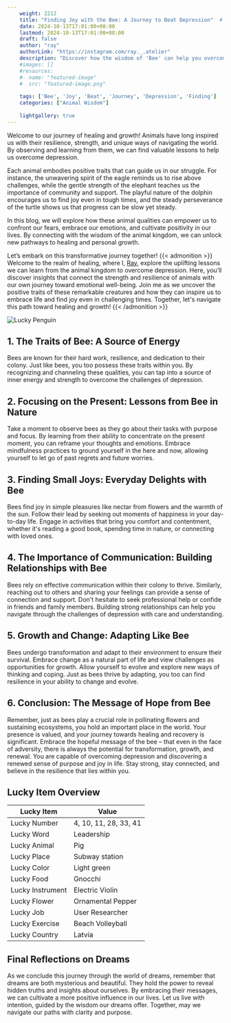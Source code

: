 ```yaml
---
    weight: 2212
    title: "Finding Joy with the Bee: A Journey to Beat Depression"  # Assuming 'title' column exists
    date: 2024-10-13T17:01:00+08:00
    lastmod: 2024-10-13T17:01:00+08:00
    draft: false
    author: "ray"
    authorLink: "https://instagram.com/ray._.atelier"
    description: "Discover how the wisdom of 'Bee' can help you overcome depression and find joy in your life journey."
    #images: []
    #resources:
    #- name: "featured-image"
    #  src: "featured-image.png"
    
    tags: ['Bee', 'Joy', 'Beat', 'Journey', 'Depression', 'Finding']
    categories: ["Animal Wisdom"]
    
    lightgallery: true
---
```

    
Welcome to our journey of healing and growth! Animals have long inspired us with their resilience, strength, and unique ways of navigating the world. By observing and learning from them, we can find valuable lessons to help us overcome depression.

Each animal embodies positive traits that can guide us in our struggle. For instance, the unwavering spirit of the eagle reminds us to rise above challenges, while the gentle strength of the elephant teaches us the importance of community and support. The playful nature of the dolphin encourages us to find joy even in tough times, and the steady perseverance of the turtle shows us that progress can be slow yet steady.

In this blog, we will explore how these animal qualities can empower us to confront our fears, embrace our emotions, and cultivate positivity in our lives. By connecting with the wisdom of the animal kingdom, we can unlock new pathways to healing and personal growth.

Let’s embark on this transformative journey together!
{{< admonition >}}
Welcome to the realm of healing, where I, [Ray](https://instagram.com/ray._.atelier), explore the uplifting lessons we can learn from the animal kingdom to overcome depression. Here, you’ll discover insights that connect the strength and resilience of animals with our own journey toward emotional well-being. Join me as we uncover the positive traits of these remarkable creatures and how they can inspire us to embrace life and find joy even in challenging times. Together, let's navigate this path toward healing and growth!
{{< /admonition >}}

![Lucky Penguin](https://cdn.pixabay.com/photo/2024/09/07/02/34/penguins-9028827_1280.jpg "Lucky Penguin")

## 1. The Traits of Bee: A Source of Energy
Bees are known for their hard work, resilience, and dedication to their colony. Just like bees, you too possess these traits within you. By recognizing and channeling these qualities, you can tap into a source of inner energy and strength to overcome the challenges of depression.

## 2. Focusing on the Present: Lessons from Bee in Nature
Take a moment to observe bees as they go about their tasks with purpose and focus. By learning from their ability to concentrate on the present moment, you can reframe your thoughts and emotions. Embrace mindfulness practices to ground yourself in the here and now, allowing yourself to let go of past regrets and future worries.

## 3. Finding Small Joys: Everyday Delights with Bee
Bees find joy in simple pleasures like nectar from flowers and the warmth of the sun. Follow their lead by seeking out moments of happiness in your day-to-day life. Engage in activities that bring you comfort and contentment, whether it's reading a good book, spending time in nature, or connecting with loved ones.

## 4. The Importance of Communication: Building Relationships with Bee
Bees rely on effective communication within their colony to thrive. Similarly, reaching out to others and sharing your feelings can provide a sense of connection and support. Don't hesitate to seek professional help or confide in friends and family members. Building strong relationships can help you navigate through the challenges of depression with care and understanding.

## 5. Growth and Change: Adapting Like Bee
Bees undergo transformation and adapt to their environment to ensure their survival. Embrace change as a natural part of life and view challenges as opportunities for growth. Allow yourself to evolve and explore new ways of thinking and coping. Just as bees thrive by adapting, you too can find resilience in your ability to change and evolve.

## 6. Conclusion: The Message of Hope from Bee
Remember, just as bees play a crucial role in pollinating flowers and sustaining ecosystems, you hold an important place in the world. Your presence is valued, and your journey towards healing and recovery is significant. Embrace the hopeful message of the bee – that even in the face of adversity, there is always the potential for transformation, growth, and renewal. You are capable of overcoming depression and discovering a renewed sense of purpose and joy in life. Stay strong, stay connected, and believe in the resilience that lies within you.


## Lucky Item Overview
| Lucky Item          | Value              |
|---------------|--------------------|
| Lucky Number        | 4, 10, 11, 28, 33, 41  |
| Lucky Word          | Leadership |
| Lucky Animal        | Pig |
| Lucky Place         | Subway station     |
| Lucky Color         | Light green     |
| Lucky Food          | Gnocchi      |
| Lucky Instrument    | Electric Violin |
| Lucky Flower        | Ornamental Pepper    |
| Lucky Job           | User Researcher       |
| Lucky Exercise      | Beach Volleyball  |
| Lucky Country       | Latvia    |


##  Final Reflections on Dreams

As we conclude this journey through the world of dreams, remember that dreams are both mysterious and beautiful. They hold the power to reveal hidden truths and insights about ourselves. By embracing their messages, we can cultivate a more positive influence in our lives. Let us live with intention, guided by the wisdom our dreams offer. Together, may we navigate our paths with clarity and purpose.
